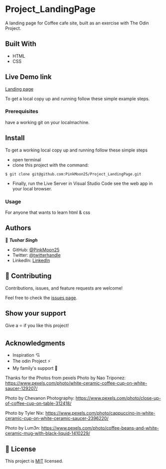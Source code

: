 # Project_LandingPage

A landing page for Coffee cafe site, built as an exercise with The Odin Project.

## Built With

- HTML 
- CSS

## Live Demo link

[Landing page](https://pinkmoon25.github.io/Project_LandingPage/)


To get a local copy up and running follow these simple example steps.

### Prerequisites
have a working git on your localmachine.

## Install
To get a working local copy up and running follow these simple steps
- open terminal
- clone this project with the command:

```
$ git clone git@github.com:PinkMoon25/Project_LandingPage.git
```
- Finally, run the Live Server in Visual Studio Code see the web app in your local browser.

### Usage
For anyone that wants to learn html & css


## Authors

👤 ***Tushar Singh***

- GitHub: [@PinkMoon25](https://github.com/PinkMoon25/)
- Twitter: [@twitterhandle](https://twitter.com/TusharS90674484)
- LinkedIn: [LinkedIn](https://www.linkedin.com/in/tushar-singh-6b063a14b/)

## 🤝 Contributing

Contributions, issues, and feature requests are welcome!

Feel free to check the [issues page](https://github.com/PinkMoon25/Project_LandingPage/issues).

## Show your support

Give a ⭐️ if you like this project!

## Acknowledgments

- Inspiration 💘
- The odin Project ⚡
- My family's support 🙌

Thanks for the Photos from pexels Photo by Nao Triponez: https://www.pexels.com/photo/white-ceramic-coffee-cup-on-white-saucer-129207/

Photo by Chevanon Photography: https://www.pexels.com/photo/close-up-of-coffee-cup-on-table-312418/

Photo by Tyler Nix: https://www.pexels.com/photo/cappuccino-in-white-ceramic-cup-on-white-ceramic-saucer-2396220/

Photo by Lum3n: https://www.pexels.com/photo/coffee-beans-and-white-ceramic-mug-with-black-liquid-1410229/

## 📝 License

This project is [MIT](./MIT.md) licensed.
